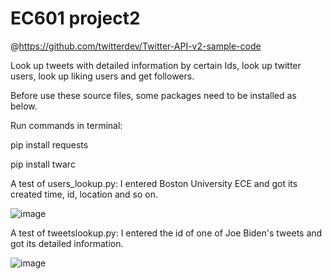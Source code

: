 # EC601 project2

@https://github.com/twitterdev/Twitter-API-v2-sample-code

Look up tweets with detailed information by certain Ids, look up  twitter users, look up liking users
and get followers.

Before use these source files, some packages need to be installed as below.

Run commands in terminal:

pip install requests

pip install twarc

A test of users_lookup.py: I entered Boston University ECE and got its created time, id, location and so on.

![image](https://user-images.githubusercontent.com/80809231/134821163-a5daf795-709f-4222-8e2e-716c56a74519.png)

A test of tweetslookup.py: I entered the id of one of Joe Biden's tweets and got its detailed information.

![image](https://user-images.githubusercontent.com/80809231/134821795-2d51170e-2bd1-489c-8c04-7e35c2ee2654.png)

